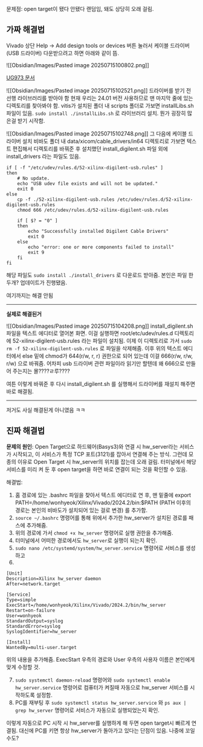 
문제점: open target이 됐다 안됐다 랜덤임, 돼도 상당히 오래 걸림.


## 가짜 해결법
Vivado 상단 Help -> Add design tools or devices 버튼 눌러서 케이블 드라이버(USB 드라이버) 다운받으려고 하면 아래와 같이 뜸.

![[Obsidian/Images/Pasted image 20250715100802.png]]

[UG973 문서](https://docs.amd.com/r/en-US/ug973-vivado-release-notes-install-license/Installing-Cable-Drivers)

![[Obsidian/Images/Pasted image 20250715102521.png]]
드라이버를 받기 전 선행 라이브러리를 받아야 함
현재 우리는 24.01 버전 사용하므로 맨 마지막 줄에 있는 디렉토리를 찾아봐야 함.
vitis가 설치된 폴더 내 scripts 폴더로 가보면 installLibs.sh 파일이 있음.
``sudo install ./installLibs.sh`` 로 라이브러리 설치.
뭔가 굉장히 많은걸 받기 시작함.

![[Obsidian/Images/Pasted image 20250715102748.png]]
그 다음에 케이블 드라이버 설치
비바도 폴더 내 data/xicom/cable_drivers/in64 디렉토리로 가보면 텍스트 편집해서 디렉토리를 바꿔준 후 설치했던 install_digilent.sh 파일 외에 install_drivers 라는 파일도 있음.
```shell title="install_digilent.sh 수정본"
if [ -f "/etc/udev/rules.d/52-xilinx-digilent-usb.rules" ]
then
	# No update.
	echo "USB udev file exists and will not be updated."
	exit 0
else
	cp -f ./52-xilinx-digilent-usb.rules /etc/udev/rules.d/52-xilinx-digilent-usb.rules
	chmod 666 /etc/udev/rules.d/52-xilinx-digilent-usb.rules

	if [ $? = "0" ]
	then
		echo "Successfully installed Digilent Cable Drivers"
		exit 0
	else
		echo "error: one or more components failed to install"
		exit 9
	fi
fi
```


해당 파일도 ``sudo install ./install_drivers`` 로 다운로드 받아줌.
본인은 파일 한두개? 업데이트가 진행됐음.

여기까지는 해결 안됨

-------------------------------------
**실제로 해결된거**

![[Obsidian/Images/Pasted image 20250715104208.png]]
install_digilent.sh 파일을 텍스트 에디터로 열어본 화면.
이걸 실행하면 root/etc/udev/rules.d 디렉토리에 52-xilinx-digilent-usb.rules 라는 파일이 설치됨.
이제 이 디렉토리로 가서 ``sudo rm -f 52-xilinx-digilent-usb.rules`` 로 파일을 삭제해줌.
이후 위의 텍스트 에디터에서 else 밑에 chmod가 644(r/w, r, r) 권한으로 되어 있는데 이걸 666(r/w, r/w, r/w) 으로 바꿔줌.
어차피 usb 드라이버 관련 파일이라 읽기만 할텐데 왜 666으로 만들어 주는지는 몰????ㄹ루????

여튼 이렇게 바꿔준 후 다시 install_digilent.sh 를 실행해서 드라이버를 재설치 해주면 바로 해결됨.




------------------------------
저거도 사실 해결된게 아니였음 ㅋㅋ
## 진짜 해결법

**문제의 원인**: 
Open Target으로 하드웨어(Basys3)와 연결 시 hw_server라는 서비스가 시작되고, 이 서비스가 특정 TCP 포트(3121)를 잡아서 연결해 주는 방식.
그런데 모종의 이유로 Open Target 시 hw_server의 위치를 잡는데 오래 걸림. 터미널에서 해당 서비스를 미리 켜 둔 후 open target을 하면 바로 연결이 되는 것을 확인할 수 있음.

해결법: 
1. 홈 경로에 있는 .bashrc 파일을 찾아서 텍스트 에디터로 연 후, 맨 밑줄에 
   export PATH=/home/wonhyeok/Xilinx/Vivado/2024.2/bin:$PATH
   (PATH 이후의 경로는 본인의 비바도가 설치되어 있는 걸로 변경) 를 추가함.
2.  ``source ~/.bashrc`` 명령어를 통해 위에서 추가한 hw_server가 설치된 경로를 패스에 추가해줌.
3. 위의 경로에 가서 ``chmod +x hw_server`` 명령어로 실행 권한을 추가해줌.
4. 터미널에서 어떠한 경로에서도 ``hw_server``로 실행이 되는지 확인.
5. ``sudo nano /etc/systemd/system/hw_server.service`` 명령어로 서비스를 생성하고
6. 
```shell
[Unit]
Description=Xilinx hw_server daemon
After=network.target

[Service]
Type=simple
ExecStart=/home/wonhyeok/Xilinx/Vivado/2024.2/bin/hw_server
Restart=on-failure
User=wonhyeok
StandardOutput=syslog
StandardError=syslog
SyslogIdentifier=hw_server

[Install]
WantedBy=multi-user.target
```
위의 내용을 추가해줌. ExecStart 우측의 경로와 User 우측의 사용자 이름은 본인에게 맞게 수정할 것.

7. ``sudo systemctl daemon-reload`` 명령어와 ``sudo systemctl enable hw_server.service`` 명령어로 컴퓨터가 켜질때 자동으로 hw_server 서비스를 시작하도록 설정함.
8. PC를 재부팅 후 ``sudo systemctl status hw_server.service`` 와 ``ps aux | grep hw_server`` 명령어로 서비스가 자동으로 실행되었는지 확인.

이렇게 자동으로 PC 시작 시 hw_server를 실행하게 해 두면 open target시 빠르게 연결됨.
대신에 PC를 키면 항상 hw_server가 돌아가고 있다는 단점이 있음. 나중에 꼬일수도?

